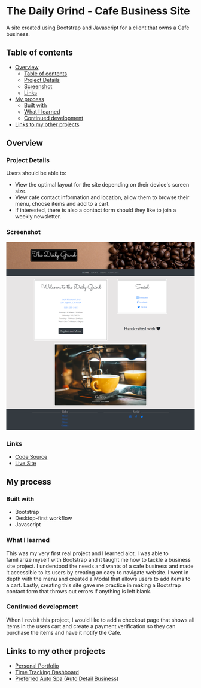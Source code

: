 # The Daily Grind - Cafe Business Site

A site created using Bootstrap and Javascript for a client that owns a Cafe business.

## Table of contents

- [Overview](#overview)
  - [Table of contents](#table-of-contents)
  - [Project Details](#project-details)
  - [Screenshot](#screenshot)
  - [Links](#links)
- [My process](#my-process)
  - [Built with](#built-with)
  - [What I learned](#what-i-learned)
  - [Continued development](#continued-development)
- [Links to my other projects](#links-to-my-other-projects)

## Overview

### Project Details

Users should be able to:

- View the optimal layout for the site depending on their device's screen size.
- View cafe contact information and location, allow them to browse their menu, choose items and add to a cart.  
- If interested, there is also a contact form should they like to join a weekly newsletter.

### Screenshot

![](./images/theDailyGrind.png)

### Links

- [Code Source](https://github.com/ervn12/The-Daily-Grind)
- [Live Site](https://the-dailygrind.netlify.app/)

## My process

### Built with

- Bootstrap
- Desktop-first workflow
- Javascript

### What I learned

This was my very first real project and I learned alot.  I was able to familiarize myself with Bootstrap and it taught me how to tackle a business site project.  I understood the needs and wants of a cafe business and made it accessible to its users by creating an easy to navigate website.  I went in depth with the menu and created a Modal that allows users to add items to a cart.  Lastly, creating this site gave me practice in making a Bootstrap contact form that throws out errors if anything is left blank.

### Continued development

When I revisit this project, I would like to add a checkout page that shows all items in the users cart and create a payment verification so they can purchase the items and have it notify the Cafe.

## Links to my other projects

- [Personal Portfolio](https://www.dev-ervin.netlify.app)
- [Time Tracking Dashboard](https://github.com/ervn12/timeTrackingDashboard)
- [Preferred Auto Spa (Auto Detail Business)](https://github.com/ervn12/preferredAutoSpa2)

